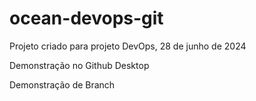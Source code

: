 # ocean-devops-git

Projeto criado para projeto DevOps, 28 de junho de 2024


Demonstração no Github Desktop

Demonstração de Branch